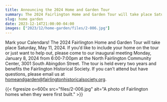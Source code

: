 ```yaml
---
title: Announcing the 2024 Home and Garden Tour
summary: The 2024 Fairlington Home and Garden Tour will take place Saturday, May 11, 2024.
slug: home garden
date: 2023-12-14T21:00:00-04:00
images: ["2023/12/home-garden/files/2-006.jpg"]
---
```


Mark your Calendars! The 2024 Fairlington Home and Garden Tour will take place Saturday, May 11, 2024. If you’d like to include your home on the tour or just want to help out, please come to our inaugural meeting Monday, January 8, 2024 from 6:00-7:00pm at the North Fairlington Community Center, 3001 South Abingdon Street. The tour is held every two years and benefits the Fairlington Historical Society. If you can’t attend but have questions, please email us at homeandgarden@fairlingtonhistoricalsociety.org.

{{< figresize o=600x src="files/2-006.jpg" alt="A photo of Fairlington homes when they were first built." >}}